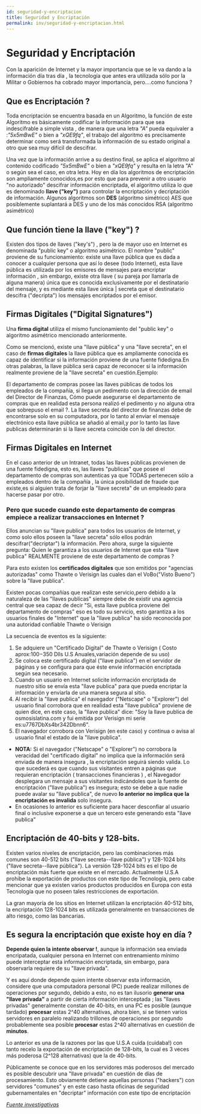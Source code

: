 ```yaml
---
id: seguridad-y-encriptacion
title: Seguridad y Encriptación
permalink: inv/seguridad-y-encriptacion.html
---
```

# Seguridad y Encriptación

Con la aparición de Internet y la mayor importancia que se le va dando a la información día tras día , la tecnología que antes era utilizada sólo por la Militar o Gobiernos ha cobrado mayor importancia, pero....como funciona ?

## Que es Encriptación ?

Toda encriptación se encuentra basada en un Algoritmo, la función de este Algoritmo es básicamente codificar la información para que sea indescifrable a simple vista , de manera que una letra *"A"* pueda equivaler a :*"5x5mBwE"* o bien a *"xQE9fq"*, el trabajo del algoritmo es precisamente determinar como será transformada la información de su estado original a otro que sea muy difícil de descifrar.

Una vez que la información arrive a su destino final, se aplica el algoritmo al contenido codificado *"5x5mBwE"* o bien a *"xQE9fq"* y resulta en la letra "A" o según sea el caso, en otra letra. Hoy en día los algoritmos de encriptación son ampliamente conocidos,es por esto que para prevenir a otro usuario "no autorizado" descifrar información encriptada, el algoritmo utiliza lo que es denominado **llave ("key")** para controlar la encriptación y decriptación de información. Algunos algoritmos son **DES** (algoritmo simétrico) AES que posiblemente suplantará a DES y uno de los más conocidos RSA (algoritmo asimétrico)

## Que función tiene la llave ("key") ?

Existen dos tipos de llaves ("key's") , pero la de mayor uso en Internet es denominada "public key" o algoritmo asimétrico. El nombre "public" proviene de su funcionamiento: existe una llave pública que es dada a conocer a cualquier persona que así lo desee (todo Internet), esta llave pública es utilizada por los emisores de mensajes para encriptar información , sin embargo, existe otra llave ( su pareja por llamarla de alguna manera) única que es conocida exclusivamente por el destinatario del mensaje, y es mediante esta llave única | secreta que el destinatario descifra ("decripta") los mensajes encriptados por el emisor.

## Firmas Digitales ("Digital Signatures")

Una **firma digital** utiliza el mismo funcionamiento del "public key" o algoritmo asimétrico mencionado anteriormente.

Como se mencionó, existe una "llave pública" y una "llave secreta", en el caso de **firmas digitales** la llave pública que es ampliamente conocida es capaz de identificar si la información proviene de una fuente fidedigna.En otras palabras, la llave pública será capaz de reconocer si la información realmente proviene de la "llave secreta" en cuestión.Ejemplo:

El departamento de compras posee las llaves públicas de todos los empleados de la compañía, si llega un pedimento con la dirección de email del Director de Finanzas, Cómo puede asegurarse el departamento de compras que en realidad esta persona realizó el pedimento y no alguna otra que sobrepuso el email ?. La llave secreta del director de finanzas debe de encontrarse solo en su computadora, por lo tanto al enviar el mensaje electrónico esta llave pública se añadió al email,y por lo tanto las llave publicas determinarán si la llave secreta coincide con la del director.

## Firmas Digitales en Internet

En el caso anterior de un Intranet, todas las llaves públicas provienen de una fuente fidedigna, esto es, las llaves "publicas" que posee el departamento de compras son autenticas ya que TODAS pertenecen sólo a empleados dentro de la compañía , la única posibilidad de fraude que existe,es si alguien trata de forjar la "llave secreta" de un empleado para hacerse pasar por otro.

### Pero que sucede cuando este departamento de compras empiece a realizar transacciones en Internet ?

Ellos anuncian su "llave publica" para todos los usuarios de Internet, y como solo ellos poseen la "llave secreta" sólo ellos podrán descifrar("decriptar") la información. Pero ahora, surge la siguiente pregunta: Quien le garantiza a los usuarios de Internet que esta "llave publica" REALMENTE proviene de este departamento de compras ?

Para esto existen los **certificados digitales** que son emitidos por "agencias autorizadas" como Thawte o Verisign las cuales dan el VoBo("Visto Bueno") sobre la "llave publica".

Existen pocas compañías que realizan este servicio,pero debido a la naturaleza de las "llaves publicas" siempre debe de existir una agencia central que sea capaz de decir "Si, esta llave publica proviene del departamento de compras" eso es todo su servicio, esto garantiza a los usuarios finales de "Internet" que la "llave publica" ha sido reconocida por una autoridad confiable Thawte o Verisign

La secuencia de eventos es la siguiente:

1. Se adquiere un "Certificado Digital" de Thawte o Verisign ( Costo aprox:$100-$350 Dlls U.S    Anuales,variación depende de su uso)
2. Se coloca este certificado digital ("llave publica") en el servidor de páginas y se configura para que éste envíe información encriptada según sea necesario.
3. Cuando un usuario en Internet solicite información encriptada de nuestro sitio se envía esta "llave publica" para que pueda encriptar la información y enviarla de una manera segura al sitio.
4. Al recibir la "llave publica" el navegador ("Netscape" o "Explorer") del usuario final corrobora que en realidad esta "llave publica" proviene de quien dice, en este caso, la "llave publica" dice: "Soy la llave publica de osmosislatina.com y fui emitida por Verisign mi serie es:u7767DbXs4br342Dbnn6".
5. El navegador corrobora con Verisign (en este caso) y continua o avisa al usuario final el estado de la "llave publica".

- **NOTA:** Si el navegador ("Netscape" o "Explorer") no corrobora la veracidad del "certificado digital" no implica que la información será enviada de manera insegura , la encriptación seguirá siendo valida. Lo que sucederá es que cuando sus visitantes entren a páginas que requieran encriptación ( transacciones financieras ) , el Navegador desplegara un mensaje a sus visitantes indicándoles que la fuente de encriptación ("llave publica") es insegura; esto se debe a que nadie puede avalar su "llave publica", de nuevo **lo anterior no implica que la encriptación es invalida** solo insegura.
- En ocasiones lo anterior es suficiente para hacer desconfiar al usuario final o inclusive exponerse a que un tercero este generando esta "llave publica"

## Encriptación de 40-bits y 128-bits.

Existen varios niveles de encriptación, pero las combinaciones más comunes son 40-512 bits ("llave secreta--llave pública") y 128-1024 bits ("llave secreta--llave pública"). La versión 128-1024 bits es el tipo de encriptación más fuerte que existe en el mercado. Actualmente U.S.A prohibe la exportación de productos con este tipo de Tecnología, pero cabe mencionar que ya existen varios productos producidos en Europa con esta Tecnología que no poseen tales restricciones de exportación.

La gran mayoría de los sitios en Internet utilizan la encriptación 40-512 bits, la encriptación 128-1024 bits es utilizada generalmente en transacciones de alto riesgo, como las bancarias.

## Es segura la encriptación que existe hoy en día ?

**Depende quien la intente observar !**, aunque la información sea enviada encripatada, cualquier persona en Internet con entrenamiento mínimo puede interceptar esta información encriptada, sin embargo, para observarla requiere de su "llave privada".

Y es aquí donde depende quien intente observar esta información, considere que una computadora personal (PC) puede realizar millones de operaciones por segundo, debido a esto, no es tan ilusorio **generar una "llave privada"** a partir de cierta información interceptada ; las "llaves privadas" generalmente constan de 40-bits, en una PC es posible (aunque tardado) **procesar** estas 2^40 alternativas, ahora bien, si se tienen varios servidores en paralelo realizando trillones de operaciones por segundo probablemente sea posible **procesar** estas 2^40 alternativas en cuestión de **minutos**.

Lo anterior es una de la razones por las que U.S.A cuida (cuidaba!) con tanto recelo la exportación de encriptación de 128-bits, la cual es 3 veces más poderosa (2^128 alternativas) que la de 40-bits.

Públicamente se conoce que en los servidores más poderosos del mercado es posible descubrir una "llave privada" en cuestión de días de procesamiento. Esto obviamente detiene aquellas personas ("hackers") con servidores "comunes" y en este caso hasta oficinas de seguridad gubernamentales en "decriptar" información con este tipo de encriptación

<a href="https://goo.gl/E98eZP" target="_blank">*Fuente investigativas*</a>
